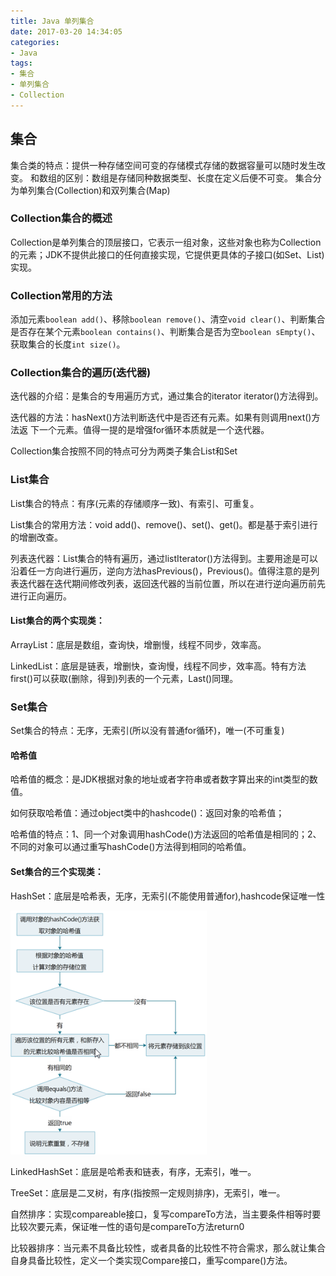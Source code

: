 ```yaml
---
title: Java 单列集合
date: 2017-03-20 14:34:05
categories: 
- Java
tags: 
- 集合
- 单列集合
- Collection 
---
```

## 集合
集合类的特点：提供一种存储空间可变的存储模式存储的数据容量可以随时发生改变。
和数组的区别：数组是存储同种数据类型、长度在定义后便不可变。
集合分为单列集合(Collection)和双列集合(Map)
<!--more-->
### Collection集合的概述
Collection是单列集合的顶层接口，它表示一组对象，这些对象也称为Collection的元素；JDK不提供此接口的任何直接实现，它提供更具体的子接口(如Set、List)实现。

### Collection常用的方法
添加元素`boolean add()`、移除`boolean remove()`、清空`void clear()`、判断集合是否存在某个元素`boolean contains()`、判断集合是否为空`boolean sEmpty()`、获取集合的长度`int size()`。

### Collection集合的遍历(迭代器)

迭代器的介绍：是集合的专用遍历方式，通过集合的iterator iterator()方法得到。

迭代器的方法：hasNext()方法判断迭代中是否还有元素。如果有则调用next()方法返 下一个元素。值得一提的是增强for循环本质就是一个迭代器。

Collection集合按照不同的特点可分为两类子集合List和Set

### List集合

List集合的特点：有序(元素的存储顺序一致)、有索引、可重复。

List集合的常用方法：void add()、remove()、set()、get()。都是基于索引进行的增删改查。

列表迭代器：List集合的特有遍历，通过listIterator()方法得到。主要用途是可以沿着任一方向进行遍历，逆向方法hasPrevious()，Previous()。值得注意的是列表迭代器在迭代期间修改列表，返回迭代器的当前位置，所以在进行逆向遍历前先进行正向遍历。

#### List集合的两个实现类：

ArrayList：底层是数组，查询快，增删慢，线程不同步，效率高。

LinkedList：底层是链表，增删快，查询慢，线程不同步，效率高。特有方法first()可以获取(删除，得到)列表的一个元素，Last()同理。

### Set集合

Set集合的特点：无序，无索引(所以没有普通for循环)，唯一(不可重复)

#### 哈希值

哈希值的概念：是JDK根据对象的地址或者字符串或者数字算出来的int类型的数值。

如何获取哈希值：通过object类中的hashcode()：返回对象的哈希值；

哈希值的特点：1、同一个对象调用hashCode()方法返回的哈希值是相同的；2、不同的对象可以通过重写hashCode()方法得到相同的哈希值。

#### Set集合的三个实现类：

HashSet：底层是哈希表，无序，无索引(不能使用普通for),hashcode保证唯一性

![HashSet](/img/hashset.png)

LinkedHashSet：底层是哈希表和链表，有序，无索引，唯一。

TreeSet：底层是二叉树，有序(指按照一定规则排序)，无索引，唯一。

自然排序：实现compareable接口，复写compareTo方法，当主要条件相等时要比较次要元素，保证唯一性的语句是compareTo方法return0

比较器排序：当元素不具备比较性，或者具备的比较性不符合需求，那么就让集合自身具备比较性，定义一个类实现Compare接口，重写compare()方法。







